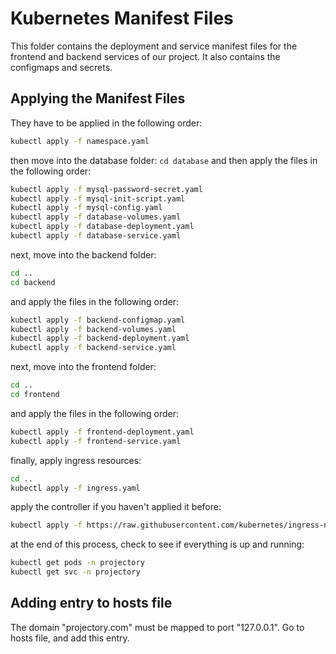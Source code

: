# Kubernetes Manifest Files
This folder contains the deployment and service manifest files for the frontend and backend services of our project. It also contains the configmaps and secrets. 

## Applying the Manifest Files
They have to be applied in the following order:
```bash
kubectl apply -f namespace.yaml
```
then move into the database folder: `cd database` and then apply the files in the following order:
```bash
kubectl apply -f mysql-password-secret.yaml
kubectl apply -f mysql-init-script.yaml
kubectl apply -f mysql-config.yaml
kubectl apply -f database-volumes.yaml
kubectl apply -f database-deployment.yaml
kubectl apply -f database-service.yaml
```
next, move into the backend folder:
```bash
cd ..
cd backend
```
and apply the files in the following order:
```bash
kubectl apply -f backend-configmap.yaml
kubectl apply -f backend-volumes.yaml
kubectl apply -f backend-deployment.yaml
kubectl apply -f backend-service.yaml
```
next, move into the frontend folder:
```bash
cd ..
cd frontend
```
and apply the files in the following order:
```bash
kubectl apply -f frontend-deployment.yaml
kubectl apply -f frontend-service.yaml
```
finally, apply ingress resources:
```bash
cd ..
kubectl apply -f ingress.yaml
```
apply the controller if you haven't applied it before:
```bash
kubectl apply -f https://raw.githubusercontent.com/kubernetes/ingress-nginx/controller-v1.10.0/deploy/static/provider/cloud/deploy.yaml
```
at the end of this process, check to see if everything is up and running:
```bash
kubectl get pods -n projectory
kubectl get svc -n projectory
```


## Adding entry to hosts file
The domain "projectory.com" must be mapped to port "127.0.0.1". Go to hosts file, and add this entry.